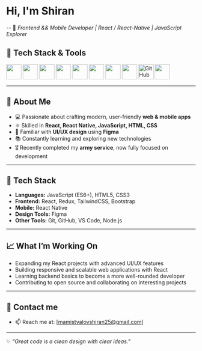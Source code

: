 # Hi, I'm Shiran 
--
🎯 *Frontend && Mobile Developer | React / React-Native | JavaScript Explorer* 

## 🚀 Tech Stack & Tools  

<p align="left">
  <!-- Languages -->
  <img src="https://cdn.jsdelivr.net/gh/devicons/devicon/icons/javascript/javascript-original.svg" width="40" height="40"/>
  <img src="https://cdn.jsdelivr.net/gh/devicons/devicon/icons/html5/html5-original.svg" width="40" height="40"/>
  <img src="https://cdn.jsdelivr.net/gh/devicons/devicon/icons/css3/css3-original.svg" width="40" height="40"/>

  <!-- Frameworks -->
  <img src="https://cdn.jsdelivr.net/gh/devicons/devicon/icons/react/react-original.svg" width="40" height="40"/>
  <img src="https://cdn.jsdelivr.net/gh/devicons/devicon@latest/icons/tailwindcss/tailwindcss-original.svg" width="40" height="40" />
          
          
  <!-- Tools -->
  <img src="https://cdn.jsdelivr.net/gh/devicons/devicon/icons/git/git-original.svg" width="40" height="40"/>
  <img src="https://cdn.jsdelivr.net/gh/devicons/devicon/icons/vscode/vscode-original.svg" width="40" height="40"/>
  <img src="https://cdn.jsdelivr.net/gh/devicons/devicon@latest/icons/postman/postman-original.svg" width="40" height="40" />
 
<img src="./assets//github.svg" width="40" height="40" alt="GitHub logo"/>

  <!-- Design -->
  <img src="https://cdn.jsdelivr.net/gh/devicons/devicon/icons/figma/figma-original.svg" width="40" height="40"/>

  <!-- IDF (custom emblem) 
  <img src="https://upload.wikimedia.org/wikipedia/commons/0/0d/Israel_Defense_Forces_emblem.svg" width="40" height="40"/>
  -->
</p>

---

## 🌟 About Me
- 💻 Passionate about crafting modern, user-friendly **web & mobile apps**  
- ⚛️ Skilled in **React, React Native, JavaScript, HTML, CSS**  
- 🎨 Familiar with **UI/UX design** using **Figma**  
- 📚 Constantly learning and exploring new technologies  
- 🎖️ Recently completed my **army service**, now fully focused on development
---

## 🚀 Tech Stack
- **Languages:** JavaScript (ES6+), HTML5, CSS3  
- **Frontend:** React, Redux, TailwindCSS, Bootstrap  
- **Mobile:** React Native
- **Design Tools:** Figma  
- **Other Tools:** Git, GitHub, VS Code, Node.js
  
---

## 📈 What I’m Working On
- Expanding my React projects with advanced UI/UX features
- Building responsive and scalable web applications with React 
- Learning backend basics to become a more well-rounded developer  
- Contributing to open source and collaborating on interesting projects  

---
## 🤝 Contact me 
- 📫 Reach me at: [mamistvalovshiran25@gmail.com] 
<!--
## 🤝 Let’s Connect
- 📫 Reach me at: [your-email@example.com]  
- 💼 LinkedIn: [Your LinkedIn Profile](https://linkedin.com/in/yourusername)  
- 🌐 Portfolio: [your-portfolio-link.com](https://your-portfolio-link.com)  

---
-->
---
✨ *“Great code is a clean design with clear ideas.”*  

<!--
**ShiranMamis/ShiranMamis** is a ✨ _special_ ✨ repository because its `README.md` (this file) appears on your GitHub profile.

Here are some ideas to get you started:

- 🔭 I’m currently working on ...
- 🌱 I’m currently learning ...
- 👯 I’m looking to collaborate on ...
- 🤔 I’m looking for help with ...
- 💬 Ask me about ...
- 📫 How to reach me: ...
- 😄 Pronouns: ...
- ⚡ Fun fact: ...
-->
